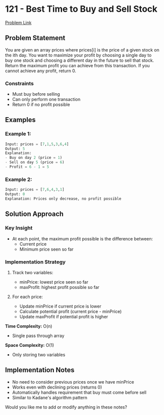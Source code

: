 # 121 - Best Time to Buy and Sell Stock

[Problem Link](https://leetcode.com/problems/best-time-to-buy-and-sell-stock/)

## Problem Statement

You are given an array prices where prices[i] is the price of a given stock on the ith day.
You want to maximize your profit by choosing a single day to buy one stock and choosing a different day in the future to sell that stock.
Return the maximum profit you can achieve from this transaction. If you cannot achieve any profit, return 0.

### Constraints
- Must buy before selling
- Can only perform one transaction
- Return 0 if no profit possible

## Examples

### Example 1:
```python
Input: prices = [7,1,5,3,6,4]
Output: 5
Explanation: 
- Buy on day 2 (price = 1)
- Sell on day 5 (price = 6)
- Profit = 6 - 1 = 5
```

### Example 2:
```python
Input: prices = [7,6,4,3,1]
Output: 0
Explanation: Prices only decrease, no profit possible
```

## Solution Approach

### Key Insight
- At each point, the maximum profit possible is the difference between:
    - Current price
    - Minimum price seen so far

### Implementation Strategy
1. Track two variables:
    - minPrice: lowest price seen so far
    - maxProfit: highest profit possible so far

2. For each price:
    - Update minPrice if current price is lower
    - Calculate potential profit (current price - minPrice)
    - Update maxProfit if potential profit is higher

**Time Complexity:** O(n)
- Single pass through array

**Space Complexity:** O(1)
- Only storing two variables

## Implementation Notes
- No need to consider previous prices once we have minPrice
- Works even with declining prices (returns 0)
- Automatically handles requirement that buy must come before sell
- Similar to Kadane's algorithm pattern

Would you like me to add or modify anything in these notes?